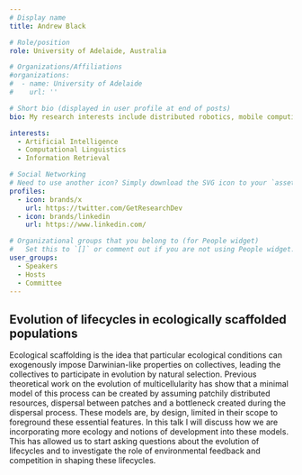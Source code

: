 ```yaml
---
# Display name
title: Andrew Black

# Role/position
role: University of Adelaide, Australia

# Organizations/Affiliations
#organizations:
#  - name: University of Adelaide
#    url: ''

# Short bio (displayed in user profile at end of posts)
bio: My research interests include distributed robotics, mobile computing and programmable matter.

interests:
  - Artificial Intelligence
  - Computational Linguistics
  - Information Retrieval

# Social Networking
# Need to use another icon? Simply download the SVG icon to your `assets/media/icons/` folder.
profiles:
  - icon: brands/x
    url: https://twitter.com/GetResearchDev
  - icon: brands/linkedin
    url: https://www.linkedin.com/

# Organizational groups that you belong to (for People widget)
#   Set this to `[]` or comment out if you are not using People widget.
user_groups:
  - Speakers
  - Hosts
  - Committee
---
```


<h2>Evolution of lifecycles in ecologically scaffolded populations</h2>

Ecological scaffolding is the idea that particular ecological conditions can exogenously impose Darwinian-like properties on collectives, leading the collectives to participate in evolution by natural selection. Previous theoretical work on the evolution of multicellularity has show that a minimal model of this process can be created by assuming patchily distributed resources, dispersal between patches and a bottleneck created during the dispersal process. These models are, by design, limited in their scope to foreground these essential features. In this talk I will discuss how we are incorporating more ecology and notions of development into these models. This has allowed us to start asking questions about the evolution of lifecycles and to investigate the role of environmental feedback and competition in shaping these lifecycles.
